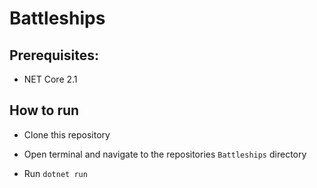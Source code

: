 
# Battleships

## Prerequisites:

* NET Core 2.1

## How to run

* Clone this repository

* Open terminal and navigate to the repositories `Battleships` directory

* Run `dotnet run`